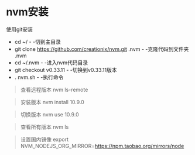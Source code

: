 # nvm安装

使用git安装
- cd ~/ - -切到主目录
- git clone https://github.com/creationix/nvm.git .nvm - -克隆代码到文件夹 .nvm
- cd ~/.nvm - -进入nvm代码目录
- git checkout v0.33.11 - -切换到v0.33.11版本
- . nvm.sh - -执行命令


> 查看远程版本
nvm ls-remote

> 安装版本
nvm install 10.9.0

> 切换版本
nvm use 10.9.0

> 查看所有版本
nvm ls

> 设置国内镜像
export NVM_NODEJS_ORG_MIRROR=https://npm.taobao.org/mirrors/node
